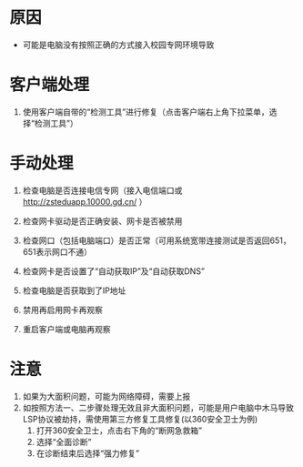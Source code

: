 <!-- TITLE: 故障 101 网络不通 -->
<!-- SUBTITLE: 本错误属于天翼校园客户端错误 -->

# 原因

- 可能是电脑没有按照正确的方式接入校园专网环境导致

# 客户端处理

1. 使用客户端自带的“检测工具”进行修复（点击客户端右上角下拉菜单，选择“检测工具”）


# 手动处理

1. 检查电脑是否连接电信专网（接入电信端口或 http://zsteduapp.10000.gd.cn/ ）

2. 检查网卡驱动是否正确安装、网卡是否被禁用
3. 检查网口（包括电脑端口）是否正常（可用系统宽带连接测试是否返回651，651表示网口不通）
4. 检查网卡是否设置了“自动获取IP”及“自动获取DNS”
5. 检查电脑是否获取到了IP地址
6. 禁用再启用网卡再观察
7. 重启客户端或电脑再观察

# 注意

1. 如果为大面积问题，可能为网络障碍，需要上报
2. 如按照方法一、二步骤处理无效且非大面积问题，可能是用户电脑中木马导致LSP协议被劫持，需使用第三方修复工具修复(以360安全卫士为例)
   1. 打开360安全卫士，点击右下角的“断网急救箱”
   2. 选择“全面诊断”
   3. 在诊断结束后选择“强力修复”